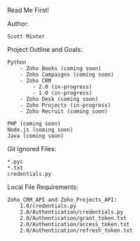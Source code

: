 Read Me First!

Author:

    Scott Minter

Project Outline and Goals:

    Python
        - Zoho Books (coming soon)
        - Zoho Campaigns (coming soon)
        - Zoho CRM
            - 2.0 (in-progress)
            - 1.0 (in-progress)
        - Zoho Desk (coming soon)
        - Zoho Projects (in-progress)
        - Zoho Recruit (coming soon)
    
    PHP (coming soon)
    Node.js (coming soon)
    Java (coming soon)

Git Ignored Files:

    *.pyc
    *.txt
    credentials.py

Local File Requirements:

    Zoho_CRM_API and Zoho_Projects_API:
        1.0/credentials.py
        2.0/Authentication/credentials.py
        2.0/Authentication/grant_token.txt
        2.0/Authentication/access_token.txt
        2.0/Authentication/refresh_token.txt